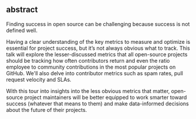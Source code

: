 ## abstract

Finding success in open source can be challenging because success is not defined well. 

Having a clear understanding of the key metrics to measure and optimize is essential for project success, but it’s not always obvious what to track. This talk will explore the lesser-discussed metrics that all open-source projects should be tracking how often contributors return and even the ratio employee to community contributions in the most popular projects on GitHub. We'll also delve into contributor metrics such as spam rates, pull request velocity and SLAs. 

With this tour into insights into the less obvious metrics that matter, open-source project maintainers will be better equipped to work smarter toward success (whatever that means to them) and make data-informed decisions about the future of their projects.
